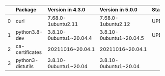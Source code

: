 <!-- markdown-link-check-disable -->

|    | Package           | Version in 4.3.0        | Version in 5.0.0        | Status   |
|---:|:------------------|:------------------------|:------------------------|:---------|
|  0 | curl              | 7.68.0-1ubuntu2.11      | 7.68.0-1ubuntu2.12      | UPDATED  |
|  1 | python3.8-dev     | 3.8.10-0ubuntu1~20.04.4 | 3.8.10-0ubuntu1~20.04.5 | UPDATED  |
|  2 | ca-certificates   | 20211016~20.04.1        | 20211016~20.04.1        |          |
|  3 | python3-distutils | 3.8.10-0ubuntu1~20.04   | 3.8.10-0ubuntu1~20.04   |          |